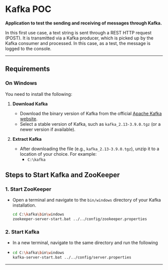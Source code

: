 # Kafka POC

**Application to test the sending and receiving of messages through Kafka.**

In this first use case, a text string is sent through a REST HTTP request (POST). It is transmitted via a Kafka producer, which is picked up by the Kafka consumer and processed. In this case, as a test, the message is logged to the console.

---

## Requirements

### On Windows

You need to install the following:

1. **Download Kafka**
    - Download the binary version of Kafka from the official [Apache Kafka website](https://kafka.apache.org/downloads).
    - Select a stable version of Kafka, such as `kafka_2.13-3.9.0.tgz` (or a newer version if available).

2. **Extract Kafka**
    - After downloading the file (e.g., `kafka_2.13-3.9.0.tgz`), unzip it to a location of your choice. For example:
        - `C:\kafka`

## Steps to Start Kafka and ZooKeeper

### 1. Start ZooKeeper
- Open a terminal and navigate to the `bin/windows` directory of your Kafka installation.

  ```bash
  cd C:\kafka\bin\windows
  zookeeper-server-start.bat ../../config/zookeeper.properties
  ```
### 2. Start Kafka
- In a new terminal, navigate to the same directory and run the following
- 
  ```bash
  cd C:\kafka\bin\windows
  kafka-server-start.bat ../../config/server.properties
  ```
---
